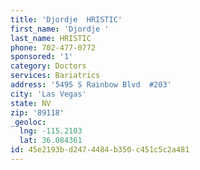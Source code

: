 ```yaml
---
title: 'Djordje  HRISTIC'
first_name: 'Djordje '
last_name: HRISTIC
phone: 702-477-0772
sponsored: '1'
category: Doctors
services: Bariatrics
address: '5495 S Rainbow Blvd  #203'
city: 'Las Vegas'
state: NV
zip: '89118'
_geoloc:
  lng: -115.2103
  lat: 36.084361
id: 45e2193b-d247-4484-b350-c451c5c2a481
---
```

